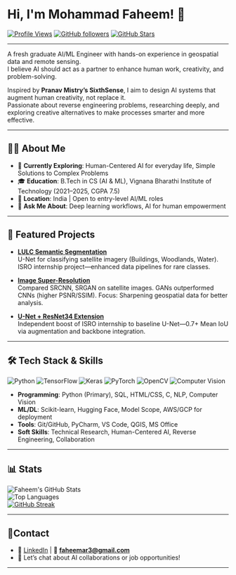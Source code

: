 # Hi, I'm Mohammad Faheem! 👋

[![Profile Views](https://komarev.com/ghpvc/?username=Faheem-02&label=Views&color=blue)]() 
[![GitHub followers](https://img.shields.io/github/followers/Faheem-02?style=social)](https://github.com/Faheem-02?tab=followers) 
[![GitHub Stars](https://img.shields.io/github/stars/Faheem-02?style=social)](https://github.com/Faheem-02?tab=repositories)

---

A fresh graduate AI/ML Engineer with hands-on experience in geospatial data and remote sensing.  
I believe AI should act as a partner to enhance human work, creativity, and problem-solving.  

Inspired by **Pranav Mistry’s SixthSense**, I aim to design AI systems that augment human creativity, not replace it.  
Passionate about reverse engineering problems, researching deeply, and exploring creative alternatives to make processes smarter and more effective.

---

## 👨‍💻 About Me
- 🌱 **Currently Exploring**: Human-Centered AI for everyday life, Simple Solutions to Complex Problems  
- 🎓 **Education**: B.Tech in CS (AI & ML), Vignana Bharathi Institute of Technology (2021–2025, CGPA 7.5)  
- 📍 **Location**: India | Open to entry-level AI/ML roles  
- 💬 **Ask Me About**: Deep learning workflows, AI for human empowerment  

---

## 🚀 Featured Projects
- **[LULC Semantic Segmentation](https://github.com/Faheem-02/Level-I-LULC-Classification-using-U-Net-ISRO-Internship-)**  
  U-Net for classifying satellite imagery (Buildings, Woodlands, Water). ISRO internship project—enhanced data pipelines for rare classes.  

- **[Image Super-Resolution](https://github.com/Faheem-02/Comparative-Study-of-Deep-Learning-Models-for-Image-Super-Resolution)**  
  Compared SRCNN, SRGAN on satellite images. GANs outperformed CNNs (higher PSNR/SSIM). Focus: Sharpening geospatial data for better analysis.  

- **[U-Net + ResNet34 Extension](https://github.com/Faheem-02/LULC-Classification-U-Net-ResNet34)**  
  Independent boost of ISRO internship to baseline U-Net—0.7+ Mean IoU via augmentation and backbone integration.  

---

## 🛠 Tech Stack & Skills
![Python](https://img.shields.io/badge/Python-Primary-blue?logo=python) 
![TensorFlow](https://img.shields.io/badge/TensorFlow-FF6F00?logo=tensorflow&logoColor=white) 
![Keras](https://img.shields.io/badge/Keras-D00000?logo=keras&logoColor=white) 
![PyTorch](https://img.shields.io/badge/PyTorch-EE4C2C?logo=pytorch&logoColor=white) 
![OpenCV](https://img.shields.io/badge/OpenCV-5C3EE8?logo=opencv&logoColor=white)
![Computer Vision](https://img.shields.io/badge/ComputerVision&NLP-Deep%20Learning-yellow)

- **Programming**: Python (Primary), SQL, HTML/CSS, C, NLP, Computer Vision  
- **ML/DL**: Scikit-learn, Hugging Face, Model Scope, AWS/GCP for deployment  
- **Tools**: Git/GitHub, PyCharm, VS Code, QGIS, MS Office  
- **Soft Skills**: Technical Research, Human-Centered AI, Reverse Engineering, Collaboration  

---

## 📊 Stats
![Faheem's GitHub Stats](https://github-readme-stats.vercel.app/api?username=Faheem-02&theme=radical&show_icons=true&hide_border=true)  
![Top Languages](https://github-readme-stats.vercel.app/api/top-langs/?username=Faheem-02&theme=radical&layout=compact&hide_border=true)  
[![GitHub Streak](https://github-readme-streak-stats-eight.vercel.app?user=Faheem-02&theme=radical&hide_border=true)](https://github.com/DenverCoder1/github-readme-streak-stats)

---

## 📄Contact
- 🔗 [LinkedIn](Your_LinkedIn_URL) | 📧 **faheemar3@gmail.com**  
- 💬 Let’s chat about AI collaborations or job opportunities!  

---
